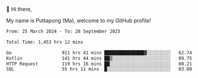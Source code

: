 👋 Hi there,

My name is Puttapong (Ma), welcome to my GitHub profile!

<!--START_SECTION:waka-->

```txt
From: 25 March 2024 - To: 28 September 2025

Total Time: 1,453 hrs 12 mins

Go                   911 hrs 41 mins ███████████████▓░░░░░░░░░   62.74 %
Kotlin               141 hrs 44 mins ██▒░░░░░░░░░░░░░░░░░░░░░░   09.75 %
HTTP Request         119 hrs 16 mins ██░░░░░░░░░░░░░░░░░░░░░░░   08.21 %
SQL                  55 hrs 11 mins  █░░░░░░░░░░░░░░░░░░░░░░░░   03.80 %
```

<!--END_SECTION:waka-->
